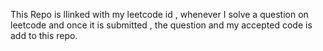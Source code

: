 This Repo is llinked with my leetcode id , whenever I solve a question on leetcode and once it is submitted , the question and my accepted code is add to this repo.
